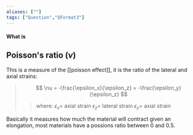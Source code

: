 ```yaml
---
aliases: [""]
tags: ["Question","QFormat3"]
---
```


#### What is
## Poisson's ratio ($\nu$)
This is a measure of the [[poisson effect]], it is the ratio of the lateral and axial strains:

> $$ \nu = -\frac{\epsilon_x}{\epsilon_z} = -\frac{\epsilon_y}{\epsilon_z} $$ 
>> where:
>> $\epsilon_x=$ axial strain
>> $\epsilon_z=$ lateral strain
>> $\epsilon_y=$ axial strain

Basically it measures how much the material will contract given an elongation, most materials have a possions ratio between 0 and 0.5.